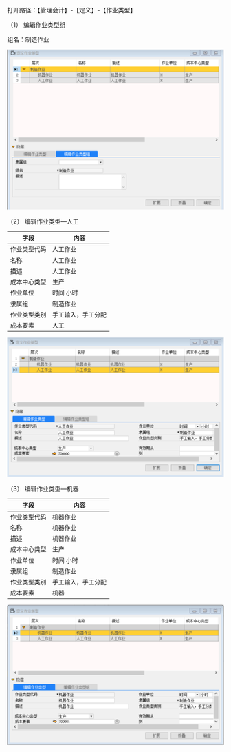 打开路径：【管理会计】-【定义】-【作业类型】

（1） 编辑作业类型组

组名：制造作业

![img](BAP_QuickStart_Images/37.1.png) 

（2） 编辑作业类型—人工

| **字段**     | **内容**           |
| ------------ | ------------------ |
| 作业类型代码 | 人工作业           |
| 名称         | 人工作业           |
| 描述         | 人工作业           |
| 成本中心类型 | 生产               |
| 作业单位     | 时间 小时          |
| 隶属组       | 制造作业           |
| 作业类型类别 | 手工输入，手工分配 |
| 成本要素     | 人工               |

![img](BAP_QuickStart_Images/37.2.png) 

（3） 编辑作业类型—机器

| **字段**     | **内容**           |
| ------------ | ------------------ |
| 作业类型代码 | 机器作业           |
| 名称         | 机器作业           |
| 描述         | 机器作业           |
| 成本中心类型 | 生产               |
| 作业单位     | 时间 小时          |
| 隶属组       | 制造作业           |
| 作业类型类别 | 手工输入，手工分配 |
| 成本要素     | 机器               |

![img](BAP_QuickStart_Images/37.3.png)